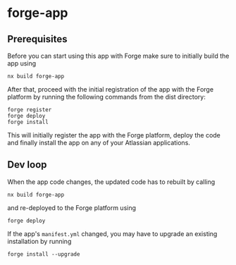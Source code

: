 # forge-app

## Prerequisites

Before you can start using this app with Forge make sure to initially build the app using

    nx build forge-app

After that, proceed with the initial registration of the app with the Forge platform by running the following commands from the dist directory:

    forge register
    forge deploy
    forge install

This will initially register the app with the Forge platform, deploy the code and finally install the app on any of your Atlassian applications.

## Dev loop

When the app code changes, the updated code has to rebuilt by calling

    nx build forge-app

and re-deployed to the Forge platform using

    forge deploy

If the app's `manifest.yml` changed, you may have to upgrade an existing installation by running

    forge install --upgrade
